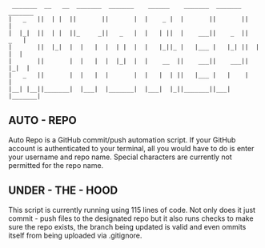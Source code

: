```
 _______  __   __  _______  _______    ______    _______  _______  _______ 
|   _   ||  | |  ||       ||       |  |    _ |  |       ||       ||       |
|  |_|  ||  | |  ||_     _||   _   |  |   | ||  |    ___||    _  ||   _   |
|       ||  |_|  |  |   |  |  | |  |  |   |_||_ |   |___ |   |_| ||  | |  |
|       ||       |  |   |  |  |_|  |  |    __  ||    ___||    ___||  |_|  |
|   _   ||       |  |   |  |       |  |   |  | ||   |___ |   |    |       |
|__| |__||_______|  |___|  |_______|  |___|  |_||_______||___|    |_______|
```

## AUTO - REPO
Auto Repo is a GitHub commit/push automation script. If your GitHub account is authenticated to your terminal, all you would have to do is enter your username and repo name. Special characters are currently not permitted for the repo name.

## UNDER - THE - HOOD
This script is currently running using 115 lines of code. Not only does it just commit - push files to the designated repo but it also runs checks to make sure the repo exists, the branch being updated is valid and even ommits itself from being uploaded via .gitignore.
